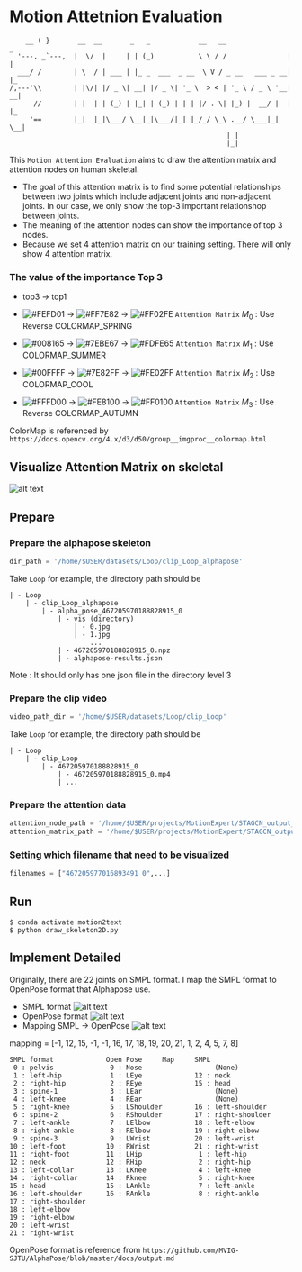# Motion Attetnion Evaluation 
```                            
    __ ( }       __  __       _   _            __   __                _   
  '---. _`---,  |  \/  |     | | (_)           \ \ / /               | |  
  ___/ /        | \  / | ___ | |_ _  ___  _ __  \ V / _ __   ___ _ __| |_  
/,---'\\        | |\/| |/ _ \| __| |/ _ \| '_ \  > < | '_ \ / _ \ '__| __|
      //        | |  | | (_) | |_| | (_) | | | |/ . \| |_) |  __/ |  | |_ 
     '==        |_|  |_|\___/ \__|_|\___/|_| |_/_/ \_\ .__/ \___|_|   \__|
                                                      | |                  
                                                      |_|                   
```
This `Motion Attention Evaluation` aims to draw the attention matrix and attention nodes on human skeletal. 
* The goal of this attention matrix is to find some potential relationships between two joints which include adjacent joints and non-adjacent joints. In our case, we only show the top-3 important relationshop between joints.
* The meaning of the attention nodes can show the importance of top 3 nodes.
* Because we set 4 attention matrix on our training setting. There will only show 4 attention matrix.

### The value of the importance Top 3 
- top3 $\to$ top1 
- ![#FEFD01](https://placehold.co/15x15/FEFD01/FEFD01.png) $\to$ ![#FF7E82](https://placehold.co/15x15/FF7E82/FF7E82.png) $\to$ ![#FF02FE](https://placehold.co/15x15/FF02FE/FF02FE.png) `Attention Matrix` $M_0$ : Use Reverse COLORMAP_SPRING
- ![#008165](https://placehold.co/15x15/008165/008165.png) $\to$  ![#7EBE67](https://placehold.co/15x15/7EBE67/7EBE67.png) $\to$ ![#FDFE65](https://placehold.co/15x15/FDFE65/FDFE65.png) `Attention Matrix` $M_1$ : Use COLORMAP_SUMMER

- ![#00FFFF](https://placehold.co/15x15/00FFFF/00FFFF.png) $\to$ ![#7E82FF](https://placehold.co/15x15/7E82FF/7E82FF.png) $\to$ ![#FE02FF](https://placehold.co/15x15/FE02FF/FE02FF.png) `Attention Matrix` $M_2$ : Use COLORMAP_COOL
- ![#FFFD00](https://placehold.co/15x15/FFFD00/FFFD00.png) $\to$ ![#FE8100](https://placehold.co/15x15/FE8100/FE8100.png) $\to$ ![#FF0100](https://placehold.co/15x15/FF0100/FF0100.png) `Attention Matrix` $M_3$ : Use Reverse COLORMAP_AUTUMN

ColorMap is referenced by `https://docs.opencv.org/4.x/d3/d50/group__imgproc__colormap.html`

## Visualize Attention Matrix on skeletal
![alt text](./Demo/467205307287470390_0.gif)

## Prepare
### Prepare the alphapose skeleton 
```python
dir_path = '/home/$USER/datasets/Loop/clip_Loop_alphapose'
``` 
Take `Loop` for example, the directory path should be
```
| - Loop
    | - clip_Loop_alphapose
        | - alpha_pose_467205970188828915_0
            | - vis (directory)
                | - 0.jpg
                | - 1.jpg
                    ...
            | - 467205970188828915_0.npz
            | - alphapose-results.json
```
Note : It should only has one json file in the directory level 3
### Prepare the clip video
```python 
video_path_dir = '/home/$USER/datasets/Loop/clip_Loop'
```
Take `Loop` for example, the directory path should be
```
| - Loop
    | - clip_Loop
        | - 467205970188828915_0
            | - 467205970188828915_0.mp4
            | ...
```
### Prepare the attention data
```python 
attention_node_path = '/home/$USER/projects/MotionExpert/STAGCN_output_finetune_loop/att_node_results_epoch'
attention_matrix_path = '/home/$USER/projects/MotionExpert/STAGCN_output_finetune_loop/att_A_results_epoch'
```
### Setting which filename that need to be visualized
```python
filenames = ["467205977016893491_0",...]
```
## Run 
```
$ conda activate motion2text
$ python draw_skeleton2D.py 
```

## Implement Detailed
Originally, there are 22 joints on SMPL format. I map the SMPL format to OpenPose format that Alphapose use. 
* SMPL format
![alt text](./Demo/SMPL.png)
* OpenPose format
![alt text](./Demo/Openpose.png)
* Mapping SMPL $\to$ OpenPose
![alt text](./Demo/Mapformat.png)

 mapping = [-1, 12, 15, -1, -1, 16, 17, 18, 19, 20, 21, 1, 2, 4, 5, 7, 8]
 ```
 SMPL format             Open Pose     Map     SMPL
  0 : pelvis              0 : Nose                  (None)
  1 : left-hip            1 : LEye             12 : neck 
  2 : right-hip           2 : REye             15 : head  
  3 : spine-1             3 : LEar                  (None)
  4 : left-knee           4 : REar                  (None)
  5 : right-knee          5 : LShoulder        16 : left-shoulder
  6 : spine-2             6 : RShoulder        17 : right-shoulder
  7 : left-ankle          7 : LElbow           18 : left-elbow
  8 : right-ankle         8 : RElbow           19 : right-elbow
  9 : spine-3             9 : LWrist           20 : left-wrist
 10 : left-foot          10 : RWrist           21 : right-wrist
 11 : right-foot         11 : LHip              1 : left-hip
 12 : neck               12 : RHip              2 : right-hip
 13 : left-collar        13 : LKnee             4 : left-knee 
 14 : right-collar       14 : Rknee             5 : right-knee   
 15 : head               15 : LAnkle            7 : left-ankle 
 16 : left-shoulder      16 : RAnkle            8 : right-ankle 
 17 : right-shoulder 
 18 : left-elbow
 19 : right-elbow
 20 : left-wrist
 21 : right-wrist
 ```
 OpenPose format is reference from `https://github.com/MVIG-SJTU/AlphaPose/blob/master/docs/output.md` 
